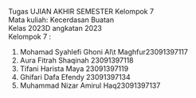 Tugas UJIAN AKHIR SEMESTER Kelompok 7 <br>
Mata kuliah: Kecerdasan Buatan <br>
Kelas 2023D angkatan 2023 <br>
Kelompok 7 :
<ol>
  <li>Mohamad Syahlefi Ghoni Al\t Maghfur23091397117</li>
  <li>Aura Fitrah Shaqinah 23091397118</li>
  <li>Tifani Harista Maya 23091397119</li>
  <li>Ghifari Dafa Efendy 23091397134</li>
  <li>Muhammad Nizar Amirul Haq23091397137</li>
</ol>
